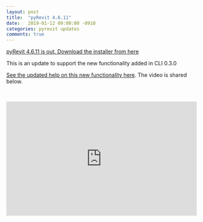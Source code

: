 ```yaml
---
layout: post
title:  "pyRevit 4.6.11"
date:   2019-01-12 09:00:00 -0910
categories: pyrevit updates
comments: true
---
```


[pyRevit 4.6.11 is out. Download the installer from here](https://github.com/eirannejad/pyRevit/releases)

This is an update to support the new functionality added in CLI 0.3.0

[See the updated help on this new functionality here](https://github.com/eirannejad/pyRevitLabs/blob/master/README_CLI.md#cli-execution-of-python-scripts). The video is shared below.

&nbsp;

<div style='position: relative; width: 100%; height: 0px; padding-bottom: 60%;'>
<iframe style='position: absolute; left: 0px; top: 0px; width: 100%; height: 100%' src="https://www.youtube.com/embed/_HldsaHA8i8" frameborder="0" allowfullscreen></iframe>
</div>


